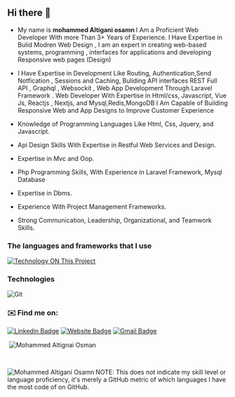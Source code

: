 ## Hi there 👋

 - My name is <strong>  mohammed Altigani osamn  </strong>I Am a Proficient Web Developer With more Than 3+ Years of Experience. I Have Expertise in Bulid Modren Web Design , 
I am an expert in creating web-based systems, programming , interfaces for applications and developing Responsive web pages
 (Design)

 - I Have Expertise in Development Like Routing, Authentication,Send Notfication , 
Sessions and Caching, Buliding API interfaces REST Full API  , Graphql , Websockit    ,  Web App Development Through Laravel Framework . Web Developer With Expertise in Html/css, Javascript, Vue Js, Reactjs , Nextjs, and Mysql,Redis,MongoDB I Am Capable of Building Responsive Web and App Designs to Improve Customer Experience

- Knowledge of Programming Languages Like Html, Css, Jquery, and Javascript.
- Api Design Skills With Expertise in Restful Web Services and Design.
- Expertise in Mvc and Oop.
- Php Programming Skills, With Experience in Laravel Framework, Mysql Database
- Expertise in Dbms.
- Experience With Project Management Frameworks.
- Strong Communication, Leadership, Organizational, and Teamwork Skills.

<!-- #### My name is Mohammed Modather, I am working as Front End Developer React Js +3 years
* I'm 22 years old
* I study information systems at Omdurman Islamic University 2016<sup>th</sup> - 2022<sup>th</sup> -->

### The languages ​​and frameworks that I use
[![Technology ON This Project](https://skillicons.dev/icons?i=js,html,css,react,vite,redux,tailwind,nodejs,mongodb,express,laravel,mysql,php,vue,bootstrap,alpinejs)](https://skillicons.dev)

### Technologies

![Git](https://img.shields.io/badge/-Git-black?style=plastic&logo=git)

### ✉️ Find me on:

[![Linkedin Badge](https://img.shields.io/badge/-LinkedIn-blue?style=flat&logo=Linkedin&logoColor=white&link=https://www.linkedin.com/in/mohammed-modather2020/)](https://www.linkedin.com/in/mohammed-modather2020/)
[![Website Badge](https://img.shields.io/badge/-Personal.me-47CCCC?style=flat&logo=Google-Chrome&logoColor=white&link=https://m4m2020.000webhostapp.com/my-work/cv/index.html)](https://m4m2020.000webhostapp.com/my-work/cv/index.html)
[![Gmail Badge](https://img.shields.io/badge/-Gmail-c14438?style=flat&logo=Gmail&logoColor=white&link=mailto:jksa.work.1@gmail.com)](mailto:jksa.work.1@gmail.com)

<p>&nbsp;<img align="center" src="https://github-readme-stats.vercel.app/api?username=JksaWork&show_icons=true&locale=en&theme=blue-green" alt="Mohammed Altignai Osman" /></p>
 <br/>
 <p><img align="left" src="https://github-readme-stats.vercel.app/api/top-langs?username=JksaWork&show_icons=true&locale=en&layout=compact&theme=blue-green" alt="Mohammed Altigani Osamn" /></p>

 <p></p>
NOTE: This does not indicate my skill level or language proficiency, it's merely a GitHub metric of which languages I have the most code of on GitHub.


